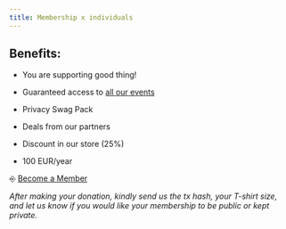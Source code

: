 ```yaml
---
title: Membership x individuals
---
```


## Benefits:

- You are supporting good thing!

- Guaranteed access to [all our events](https://web3privacy.info/events)
- Privacy Swag Pack
- Deals from our partners
- Discount in our store (25%)
- 100 EUR/year

⎆ [Become a Member](https://docs.web3privacy.info/donate/)

_After making your donation, kindly send us the tx hash, your T-shirt size, and let us know if you would like your membership to be public or kept private._
